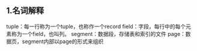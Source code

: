 ## 1.名词解释
tuple：每一行称为一个tuple，也称作一个record
field：字段，每行中的每个元素称为一个field，也叫列。
segment：数据段，存储表和索引的文件
page：数据页，segment内部以page的形式来组织